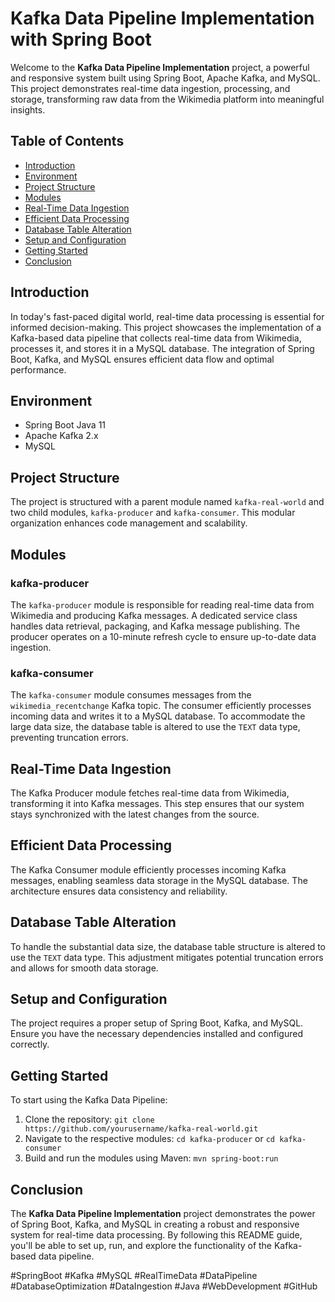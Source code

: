 
# Kafka Data Pipeline Implementation with Spring Boot

Welcome to the **Kafka Data Pipeline Implementation** project, a powerful and responsive system built using Spring Boot, Apache Kafka, and MySQL. This project demonstrates real-time data ingestion, processing, and storage, transforming raw data from the Wikimedia platform into meaningful insights. 

## Table of Contents

- [Introduction](#introduction)
- [Environment](#environment)
- [Project Structure](#project-structure)
- [Modules](#modules)
- [Real-Time Data Ingestion](#real-time-data-ingestion)
- [Efficient Data Processing](#efficient-data-processing)
- [Database Table Alteration](#database-table-alteration)
- [Setup and Configuration](#setup-and-configuration)
- [Getting Started](#getting-started)
- [Conclusion](#conclusion)

## Introduction

In today's fast-paced digital world, real-time data processing is essential for informed decision-making. This project showcases the implementation of a Kafka-based data pipeline that collects real-time data from Wikimedia, processes it, and stores it in a MySQL database. The integration of Spring Boot, Kafka, and MySQL ensures efficient data flow and optimal performance.

## Environment

- Spring Boot Java 11
- Apache Kafka 2.x
- MySQL

## Project Structure

The project is structured with a parent module named `kafka-real-world` and two child modules, `kafka-producer` and `kafka-consumer`. This modular organization enhances code management and scalability.

## Modules

### kafka-producer

The `kafka-producer` module is responsible for reading real-time data from Wikimedia and producing Kafka messages. A dedicated service class handles data retrieval, packaging, and Kafka message publishing. The producer operates on a 10-minute refresh cycle to ensure up-to-date data ingestion.

### kafka-consumer

The `kafka-consumer` module consumes messages from the `wikimedia_recentchange` Kafka topic. The consumer efficiently processes incoming data and writes it to a MySQL database. To accommodate the large data size, the database table is altered to use the `TEXT` data type, preventing truncation errors.

## Real-Time Data Ingestion

The Kafka Producer module fetches real-time data from Wikimedia, transforming it into Kafka messages. This step ensures that our system stays synchronized with the latest changes from the source.

## Efficient Data Processing

The Kafka Consumer module efficiently processes incoming Kafka messages, enabling seamless data storage in the MySQL database. The architecture ensures data consistency and reliability.

## Database Table Alteration

To handle the substantial data size, the database table structure is altered to use the `TEXT` data type. This adjustment mitigates potential truncation errors and allows for smooth data storage.

## Setup and Configuration

The project requires a proper setup of Spring Boot, Kafka, and MySQL. Ensure you have the necessary dependencies installed and configured correctly.

## Getting Started

To start using the Kafka Data Pipeline:

1. Clone the repository: `git clone https://github.com/yourusername/kafka-real-world.git`
2. Navigate to the respective modules: `cd kafka-producer` or `cd kafka-consumer`
3. Build and run the modules using Maven: `mvn spring-boot:run`

## Conclusion

The **Kafka Data Pipeline Implementation** project demonstrates the power of Spring Boot, Kafka, and MySQL in creating a robust and responsive system for real-time data processing. By following this README guide, you'll be able to set up, run, and explore the functionality of the Kafka-based data pipeline.

#SpringBoot #Kafka #MySQL #RealTimeData #DataPipeline #DatabaseOptimization #DataIngestion #Java #WebDevelopment #GitHub
